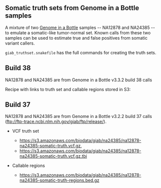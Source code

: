 ## Somatic truth sets from Genome in a Bottle samples

A mixture of two [Genome in a Bottle](https://github.com/genome-in-a-bottle)
samples -- NA12878 and NA24385 -- to emulate a somatic-like tumor-normal set.
Known calls from these two samples can be used to estimate true and false
positives from somatic variant callers.

`giab_truthset.snakefile` has the full commands for creating the truth sets.

## Build 38

NA12878 and NA24385 are from Genome in a Bottle v3.3.2 build 38 calls

Recipe with links to truth set and callable regions stored in S3:

## Build 37

NA12878 and NA24385 are from Genome in a Bottle v3.2.2 build 37 calls
(ftp://ftp-trace.ncbi.nlm.nih.gov/giab/ftp/release/). 

* VCF truth set
  * https://s3.amazonaws.com/biodata/giab/na24385/na12878-na24385-somatic-truth.vcf.gz,
  * https://s3.amazonaws.com/biodata/giab/na24385/na12878-na24385-somatic-truth.vcf.gz.tbi

* Callable regions
  * https://s3.amazonaws.com/biodata/giab/na24385/na12878-na24385-somatic-truth-regions.bed.gz

